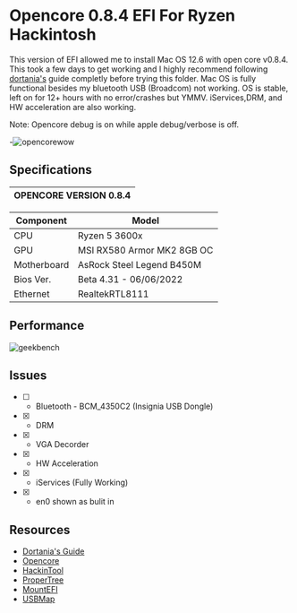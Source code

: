 # Opencore 0.8.4 EFI For Ryzen Hackintosh
This version of EFI allowed me to install Mac OS 12.6 with open core v0.8.4. This took a few days to get working and I highly recommend following [dortania's](https://dortania.github.io/OpenCore-Install-Guide/) guide completly before trying this folder. Mac OS is fully functional besides my bluetooth USB (Broadcom) not working. OS is stable, left on for 12+ hours with no error/crashes but YMMV. iServices,DRM, and HW acceleration are also working.

Note: Opencore debug is on while apple debug/verbose is off.

-![opencorewow](https://i.ibb.co/VVqDjwX/SCR-20220915-iaw.jpg)

## Specifications

| OPENCORE VERSION 0.8.4 |
|------------------------|

| Component   | Model                            |
|-------------|----------------------------------|
| CPU         | Ryzen 5 3600x                    |
| GPU         | MSI RX580 Armor MK2 8GB OC       |
| Motherboard | AsRock Steel Legend B450M        |
| Bios Ver.   | Beta 4.31 - 06/06/2022           |
| Ethernet    | RealtekRTL8111                   |

## Performance
![geekbench](https://i.ibb.co/Ch8xMpH/GB-Scores-SS.png)


## Issues
- [ ] - Bluetooth - BCM_4350C2 (Insignia USB Dongle)
- [X] - DRM 
- [x] - VGA Decorder
- [X] - HW Acceleration
- [x] - iServices (Fully Working)
- [x] - en0 shown as bulit in


## Resources
- [Dortania's Guide](https://dortania.github.io/OpenCore-Install-Guide/)
- [Opencore](https://github.com/acidanthera/OpenCorePkg)
- [HackinTool]()
- [ProperTree]()
- [MountEFI]()
- [USBMap]()
